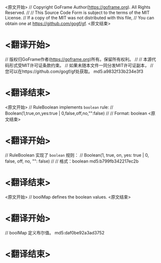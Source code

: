 
<原文开始>
// Copyright GoFrame Author(https://goframe.org). All Rights Reserved.
//
// This Source Code Form is subject to the terms of the MIT License.
// If a copy of the MIT was not distributed with this file,
// You can obtain one at https://github.com/gogf/gf.
<原文结束>

# <翻译开始>
// 版权归GoFrame作者(https://goframe.org)所有。保留所有权利。
//
// 本源代码形式受MIT许可证条款约束。
// 如果未随本文件一同分发MIT许可证副本，
// 您可以在https://github.com/gogf/gf处获取。 md5:a9832f33b234e3f3
# <翻译结束>


<原文开始>
// RuleBoolean implements `boolean` rule:
// Boolean(1,true,on,yes:true | 0,false,off,no,"":false)
//
// Format: boolean
<原文结束>

# <翻译开始>
// RuleBoolean 实现了 `boolean` 规则：
// Boolean(1, true, on, yes: true | 0, false, off, no, "": false)
//
// 格式：boolean md5:b799fb342217ec2b
# <翻译结束>


<原文开始>
// boolMap defines the boolean values.
<原文结束>

# <翻译开始>
// boolMap 定义布尔值。 md5:daf0be92a3ad3752
# <翻译结束>

